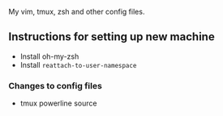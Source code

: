 My vim, tmux, zsh and other config files.

## Instructions for setting up new machine
* Install oh-my-zsh
* Install `reattach-to-user-namespace`

### Changes to config files
* tmux powerline source
